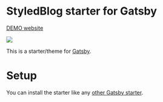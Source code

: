 # StyledBlog starter for Gatsby

[DEMO website](https://gsbs.greglobinski.com/)

![](static/screens/demo-screencast.gif)

This is a starter/theme for [Gatsby](https://github.com/gatsbyjs/gatsby).

# Setup

You can install the starter like any [other Gatsby starter](https://www.gatsbyjs.org/docs/gatsby-starters/).


